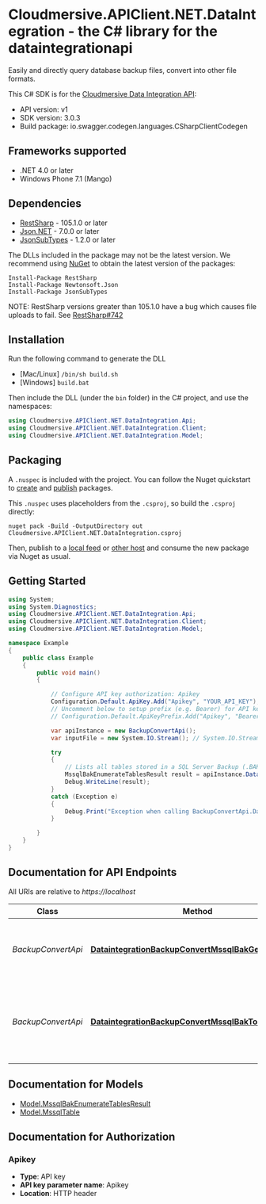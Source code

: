 # Cloudmersive.APIClient.NET.DataIntegration - the C# library for the dataintegrationapi

Easily and directly query database backup files, convert into other file formats.

This C# SDK is for the [Cloudmersive Data Integration API](https://cloudmersive.com/data-integration-api):

- API version: v1
- SDK version: 3.0.3
- Build package: io.swagger.codegen.languages.CSharpClientCodegen

<a name="frameworks-supported"></a>
## Frameworks supported
- .NET 4.0 or later
- Windows Phone 7.1 (Mango)

<a name="dependencies"></a>
## Dependencies
- [RestSharp](https://www.nuget.org/packages/RestSharp) - 105.1.0 or later
- [Json.NET](https://www.nuget.org/packages/Newtonsoft.Json/) - 7.0.0 or later
- [JsonSubTypes](https://www.nuget.org/packages/JsonSubTypes/) - 1.2.0 or later

The DLLs included in the package may not be the latest version. We recommend using [NuGet](https://docs.nuget.org/consume/installing-nuget) to obtain the latest version of the packages:
```
Install-Package RestSharp
Install-Package Newtonsoft.Json
Install-Package JsonSubTypes
```

NOTE: RestSharp versions greater than 105.1.0 have a bug which causes file uploads to fail. See [RestSharp#742](https://github.com/restsharp/RestSharp/issues/742)

<a name="installation"></a>
## Installation
Run the following command to generate the DLL
- [Mac/Linux] `/bin/sh build.sh`
- [Windows] `build.bat`

Then include the DLL (under the `bin` folder) in the C# project, and use the namespaces:
```csharp
using Cloudmersive.APIClient.NET.DataIntegration.Api;
using Cloudmersive.APIClient.NET.DataIntegration.Client;
using Cloudmersive.APIClient.NET.DataIntegration.Model;
```
<a name="packaging"></a>
## Packaging

A `.nuspec` is included with the project. You can follow the Nuget quickstart to [create](https://docs.microsoft.com/en-us/nuget/quickstart/create-and-publish-a-package#create-the-package) and [publish](https://docs.microsoft.com/en-us/nuget/quickstart/create-and-publish-a-package#publish-the-package) packages.

This `.nuspec` uses placeholders from the `.csproj`, so build the `.csproj` directly:

```
nuget pack -Build -OutputDirectory out Cloudmersive.APIClient.NET.DataIntegration.csproj
```

Then, publish to a [local feed](https://docs.microsoft.com/en-us/nuget/hosting-packages/local-feeds) or [other host](https://docs.microsoft.com/en-us/nuget/hosting-packages/overview) and consume the new package via Nuget as usual.

<a name="getting-started"></a>
## Getting Started

```csharp
using System;
using System.Diagnostics;
using Cloudmersive.APIClient.NET.DataIntegration.Api;
using Cloudmersive.APIClient.NET.DataIntegration.Client;
using Cloudmersive.APIClient.NET.DataIntegration.Model;

namespace Example
{
    public class Example
    {
        public void main()
        {

            // Configure API key authorization: Apikey
            Configuration.Default.ApiKey.Add("Apikey", "YOUR_API_KEY");
            // Uncomment below to setup prefix (e.g. Bearer) for API key, if needed
            // Configuration.Default.ApiKeyPrefix.Add("Apikey", "Bearer");

            var apiInstance = new BackupConvertApi();
            var inputFile = new System.IO.Stream(); // System.IO.Stream | Input file to perform the operation on (optional) 

            try
            {
                // Lists all tables stored in a SQL Server Backup (.BAK) file
                MssqlBakEnumerateTablesResult result = apiInstance.DataintegrationBackupConvertMssqlBakGetTablesPost(inputFile);
                Debug.WriteLine(result);
            }
            catch (Exception e)
            {
                Debug.Print("Exception when calling BackupConvertApi.DataintegrationBackupConvertMssqlBakGetTablesPost: " + e.Message );
            }

        }
    }
}
```

<a name="documentation-for-api-endpoints"></a>
## Documentation for API Endpoints

All URIs are relative to *https://localhost*

Class | Method | HTTP request | Description
------------ | ------------- | ------------- | -------------
*BackupConvertApi* | [**DataintegrationBackupConvertMssqlBakGetTablesPost**](docs/BackupConvertApi.md#dataintegrationbackupconvertmssqlbakgettablespost) | **POST** /dataintegration/backup/convert/mssql/bak/get/tables | Lists all tables stored in a SQL Server Backup (.BAK) file
*BackupConvertApi* | [**DataintegrationBackupConvertMssqlBakToCsvPost**](docs/BackupConvertApi.md#dataintegrationbackupconvertmssqlbaktocsvpost) | **POST** /dataintegration/backup/convert/mssql/bak/to/csv | Converts a SQL Server Backup (.BAK) file into CSV for a specified table


<a name="documentation-for-models"></a>
## Documentation for Models

 - [Model.MssqlBakEnumerateTablesResult](docs/MssqlBakEnumerateTablesResult.md)
 - [Model.MssqlTable](docs/MssqlTable.md)


<a name="documentation-for-authorization"></a>
## Documentation for Authorization

<a name="Apikey"></a>
### Apikey

- **Type**: API key
- **API key parameter name**: Apikey
- **Location**: HTTP header

